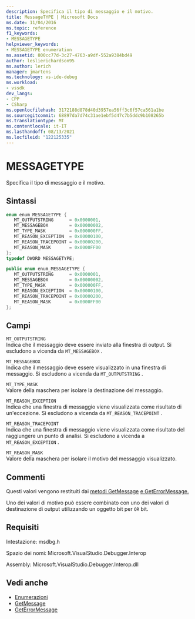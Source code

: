 ```yaml
---
description: Specifica il tipo di messaggio e il motivo.
title: MessageTYPE | Microsoft Docs
ms.date: 11/04/2016
ms.topic: reference
f1_keywords:
- MESSAGETYPE
helpviewer_keywords:
- MESSAGETYPE enumeration
ms.assetid: 800cc77d-3c27-4763-a9df-552a9384bd49
author: leslierichardson95
ms.author: lerich
manager: jmartens
ms.technology: vs-ide-debug
ms.workload:
- vssdk
dev_langs:
- CPP
- CSharp
ms.openlocfilehash: 3172188d878d40d3957ea56ff3c6f57ca561a1be
ms.sourcegitcommit: 68897da7d74c31ae1ebf5d47c7b5ddc9b108265b
ms.translationtype: MT
ms.contentlocale: it-IT
ms.lasthandoff: 08/13/2021
ms.locfileid: "122125335"
---
```

# <a name="messagetype"></a>MESSAGETYPE
Specifica il tipo di messaggio e il motivo.

## <a name="syntax"></a>Sintassi

```cpp
enum enum_MESSAGETYPE { 
   MT_OUTPUTSTRING      = 0x0000001,
   MT_MESSAGEBOX        = 0x00000002,
   MT_TYPE_MASK         = 0x000000FF,
   MT_REASON_EXCEPTION  = 0x00000100,
   MT_REASON_TRACEPOINT = 0x00000200,
   MT_REASON_MASK       = 0x0000FF00
};
typedef DWORD MESSAGETYPE;
```

```csharp
public enum enum_MESSAGETYPE { 
   MT_OUTPUTSTRING      = 0x0000001,
   MT_MESSAGEBOX        = 0x00000002,
   MT_TYPE_MASK         = 0x000000FF,
   MT_REASON_EXCEPTION  = 0x00000100,
   MT_REASON_TRACEPOINT = 0x00000200,
   MT_REASON_MASK       = 0x0000FF00
};
```

## <a name="fields"></a>Campi
 `MT_OUTPUTSTRING`\
 Indica che il messaggio deve essere inviato alla finestra di output. Si escludono a vicenda da `MT_MESSAGEBOX` .

 `MT_MESSAGEBOX`\
 Indica che il messaggio deve essere visualizzato in una finestra di messaggio. Si escludono a vicenda da `MT_OUTPUTSTRING` .

 `MT_TYPE_MASK`\
 Valore della maschera per isolare la destinazione del messaggio.

 `MT_REASON_EXCEPTION`\
 Indica che una finestra di messaggio viene visualizzata come risultato di un'eccezione. Si escludono a vicenda da `MT_REASON_TRACEPOINT` .

 `MT_REASON_TRACEPOINT`\
 Indica che una finestra di messaggio viene visualizzata come risultato del raggiungere un punto di analisi. Si escludono a vicenda a `MT_REASON_EXCEPTION` .

 `MT_REASON_MASK`\
 Valore della maschera per isolare il motivo del messaggio visualizzato.

## <a name="remarks"></a>Commenti
 Questi valori vengono restituiti dai [metodi GetMessage](../../../extensibility/debugger/reference/idebugmessageevent2-getmessage.md) [e GetErrorMessage.](../../../extensibility/debugger/reference/idebugerrorevent2-geterrormessage.md)

 Uno dei valori di motivo può essere combinato con uno dei valori di destinazione di output utilizzando un oggetto bit per `OR` bit.

## <a name="requirements"></a>Requisiti
 Intestazione: msdbg.h

 Spazio dei nomi: Microsoft.VisualStudio.Debugger.Interop

 Assembly: Microsoft.VisualStudio.Debugger.Interop.dll

## <a name="see-also"></a>Vedi anche
- [Enumerazioni](../../../extensibility/debugger/reference/enumerations-visual-studio-debugging.md)
- [GetMessage](../../../extensibility/debugger/reference/idebugmessageevent2-getmessage.md)
- [GetErrorMessage](../../../extensibility/debugger/reference/idebugerrorevent2-geterrormessage.md)
